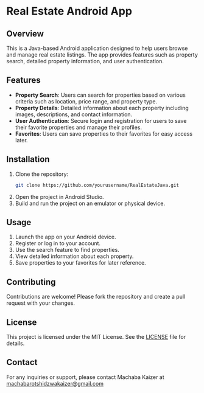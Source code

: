 # Real Estate Android App

## Overview
This is a Java-based Android application designed to help users browse and manage real estate listings. The app provides features such as property search, detailed property information, and user authentication.

## Features
- **Property Search**: Users can search for properties based on various criteria such as location, price range, and property type.
- **Property Details**: Detailed information about each property including images, descriptions, and contact information.
- **User Authentication**: Secure login and registration for users to save their favorite properties and manage their profiles.
- **Favorites**: Users can save properties to their favorites for easy access later.

## Installation
1. Clone the repository:
    ```bash
    git clone https://github.com/yourusername/RealEstateJava.git
    ```
2. Open the project in Android Studio.
3. Build and run the project on an emulator or physical device.

## Usage
1. Launch the app on your Android device.
2. Register or log in to your account.
3. Use the search feature to find properties.
4. View detailed information about each property.
5. Save properties to your favorites for later reference.

## Contributing
Contributions are welcome! Please fork the repository and create a pull request with your changes.

## License
This project is licensed under the MIT License. See the [LICENSE](LICENSE) file for details.

## Contact
For any inquiries or support, please contact Machaba Kaizer at machabarotshidzwakaizer@gmail.com
